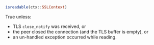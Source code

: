 ```julia
isreadable(ctx::SSLContext)
```

True unless:

  * TLS `close_notify` was received, or
  * the peer closed the connection (and the TLS buffer is empty), or
  * an un-handled exception occurred while reading.
